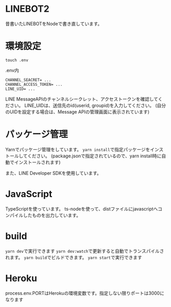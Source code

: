 # LINEBOT2
昔書いたLINEBOTをNodeで書き直しています。

# 環境設定
`touch .env`

.env内
```
CHANNEL_SEACRET= ...
CHANNEL_ACCESS_TOKEN= ...
LINE_UID= ... 
```
LINE MessageAPIのチャンネルシークレット、アクセストークンを確認してください。
LINE_UIDは、送信先のid(userid, groupid)を入力してください。
(自分のUIDを設定する場合は、Message APIの管理画面に表示されています)

# パッケージ管理
Yarnでパッケージ管理をしています。
`yarn install`で指定パッケージをインストールしてください。
(package.jsonで指定されているので、yarn install時に自動でインストールされます)

また、LINE Developer SDKを使用しています。

# JavaScript
TypeScriptを使っています。
ts-nodeを使って、distファイルにjavascriptへコンパイルしたものを出力しています。

# build
`yarn dev`で実行できます
`yarn dev:watch`で更新すると自動でトランスパイルされます。
`yarn build`でビルドできます。
`yarn start`で実行できます

# Heroku
process.env.PORTはHerokuの環境変数です。指定しない限りポートは3000になります




